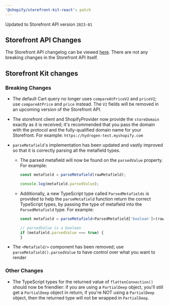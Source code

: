 ```yaml
---
'@shopify/storefront-kit-react': patch
---
```


Updated to Storefront API version `2023-01`

## Storefront API Changes

The Storefront API changelog can be viewed [here](https://shopify.dev/api/release-notes/2023-01#graphql-storefront-api-changes). There are not any breaking changes in the Storefront API itself.

## Storefront Kit changes

### Breaking Changes

- The default Cart query no longer uses `compareAtPriceV2` and `priceV2`; use `compareAtPrice` and `price` instead. The `V2` fields will be removed in an upcoming version of the Storefront API.
- The storefront client and ShopifyProvider now provide the `storeDomain` exactly as it is received; it's recommended that you pass the domain with the protocol and the fully-qualified domain name for your Storefront. For example: `https://hydrogen-test.myshopify.com`
- `parseMetafield`'s implementation has been updated and vastly improved so that it is correctly parsing all the metafield types.

  - The parsed metafield will now be found on the `parsedValue` property. For example:

    ```ts
    const metafield = parseMetafield(rawMetafield);

    console.log(metafield.parsedValue);
    ```

  - Additionally, a new TypeScript type called `ParsedMetafields` is provided to help the `parseMetafield` function return the correct TypeScript types, by passing the type of metafield into the `ParsedMetafield` type. For example:

    ```ts
    const metafield = parseMetafield<ParsedMetafield['boolean']>(rawMetafield);

    // parsedValue is a boolean
    if (metafield.parsedValue === true) {
    }
    ```

- The `<Metafield/>` component has been removed; use `parseMetafield().parsedValue` to have control over what you want to render

### Other Changes

- The TypeScript types for the returned value of `flattenConnection()` should now be friendlier: if you are using a `PartialDeep` object, you'll still get a `PartialDeep` object in return; if you're NOT using a `PartialDeep` object, then the returned type will not be wrapped in `PartialDeep`.
